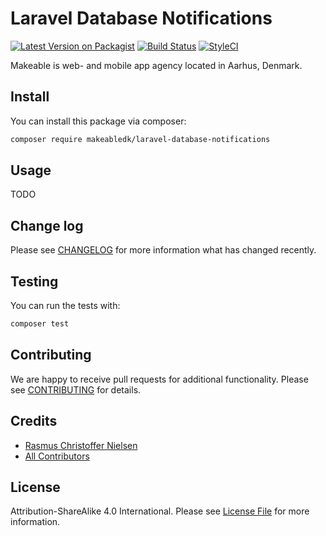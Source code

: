 
# Laravel Database Notifications

[![Latest Version on Packagist](https://img.shields.io/packagist/v/makeabledk/laravel-database-notifications.svg?style=flat-square)](https://packagist.org/packages/makeabledk/laravel-database-notifications)
[![Build Status](https://img.shields.io/travis/makeabledk/laravel-database-notifications/master.svg?style=flat-square)](https://travis-ci.org/makeabledk/laravel-database-notifications)
[![StyleCI](https://styleci.io/repos/106052014/shield?branch=master)](https://styleci.io/repos/106052014)

Makeable is web- and mobile app agency located in Aarhus, Denmark.

## Install

You can install this package via composer:

``` bash
composer require makeabledk/laravel-database-notifications
```

## Usage

TODO

## Change log

Please see [CHANGELOG](CHANGELOG.md) for more information what has changed recently.

## Testing

You can run the tests with:

```bash
composer test
```

## Contributing

We are happy to receive pull requests for additional functionality. Please see [CONTRIBUTING](CONTRIBUTING.md) for details.

## Credits

- [Rasmus Christoffer Nielsen](https://github.com/rasmuscnielsen)
- [All Contributors](../../contributors)

## License

Attribution-ShareAlike 4.0 International. Please see [License File](LICENSE.md) for more information.